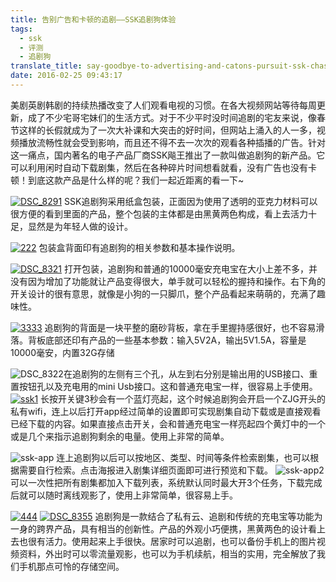 ```yaml
---
title: 告别广告和卡顿的追剧——SSK追剧狗体验
tags:
  - ssk
  - 评测
  - 追剧狗
translate_title: say-goodbye-to-advertising-and-catons-pursuit-ssk-chase-dog-experience
date: 2016-02-25 09:43:17
---
```


美剧英剧韩剧的持续热播改变了人们观看电视的习惯。在各大视频网站等待每周更新，成了不少宅哥宅妹们的生活方式。对于不少平时没时间追剧的宅友来说，像春节这样的长假就成为了一次大补课和大突击的好时间，但网站上涌入的人一多，视频播放流畅性就会受到影响，而且还不得不去一次次的观看各种插播的广告。针对这一痛点，国内著名的电子产品厂商SSK飚王推出了一款叫做追剧狗的新产品。它可以利用闲时自动下载剧集，然后在各种碎片时间想看就看，没有广告也没有卡顿！到底这款产品是什么样的呢？我们一起近距离的看一下~

[![DSC_8291](http://www.joylab.cn/wp-content/uploads/2016/02/DSC_8291.jpg)](http://www.joylab.cn/wp-content/uploads/2016/02/DSC_8291.jpg)
SSK追剧狗采用纸盒包装，正面因为使用了透明的亚克力材料可以很方便的看到里面的产品，整个包装的主体都是由黑黄两色构成，看上去活力十足，显然是为年轻人做的设计。

[![222](http://www.joylab.cn/wp-content/uploads/2016/02/222.jpg)](http://www.joylab.cn/wp-content/uploads/2016/02/222.jpg)
包装盒背面印有追剧狗的相关参数和基本操作说明。

[![DSC_8321](http://www.joylab.cn/wp-content/uploads/2016/02/DSC_8321.jpg)](http://www.joylab.cn/wp-content/uploads/2016/02/DSC_8321.jpg)
打开包装，追剧狗和普通的10000毫安充电宝在大小上差不多，并没有因为增加了功能就让产品变得很大，单手就可以轻松的握持和操作。右下角的开关设计的很有意思，就像是小狗的一只脚爪，整个产品看起来萌萌的，充满了趣味性。

[![3333](http://www.joylab.cn/wp-content/uploads/2016/02/3333.jpg)](http://www.joylab.cn/wp-content/uploads/2016/02/3333.jpg)
追剧狗的背面是一块平整的磨砂背板，拿在手里握持感很好，也不容易滑落。背板底部还印有产品的一些基本参数：输入5V2A，输出5V1.5A，容量是10000毫安，内置32G存储

![DSC_8322](http://www.joylab.cn/wp-content/uploads/2016/02/DSC_8322.jpg)在追剧狗的左侧有三个孔，从左到右分别是输出用的USB接口、重置按钮孔以及充电用的mini Usb接口。这和普通充电宝一样，很容易上手使用。
[![ssk1](http://www.joylab.cn/wp-content/uploads/2016/02/ssk1.jpg)](http://www.joylab.cn/wp-content/uploads/2016/02/ssk1.jpg) [
](http://www.joylab.cn/wp-content/uploads/2016/02/ssk-app.jpg) [
](http://www.joylab.cn/wp-content/uploads/2016/02/ssk-app2.jpg)
长按开关键3秒会有一个蓝灯亮起，这个时候追剧狗会开启一个ZJG开头的私有wifi，连上以后打开app经过简单的设置即可实现剧集自动下载或是直接观看已经下载的内容。如果直接点击开关，会和普通充电宝一样亮起四个黄灯中的一个或是几个来指示追剧狗剩余的电量。使用上非常的简单。

![ssk-app](http://www.joylab.cn/wp-content/uploads/2016/02/ssk-app.jpg)
连上追剧狗以后可以按地区、类型、时间等条件检索剧集，也可以根据需要自行检索。点击海报进入剧集详细页面即可进行预览和下载。
![ssk-app2](http://www.joylab.cn/wp-content/uploads/2016/02/ssk-app2.jpg)可以一次性把所有剧集都加入下载列表，系统默认同时最大开3个任务，下载完成后就可以随时离线观影了，使用上非常简单，很容易上手。

[![444](http://www.joylab.cn/wp-content/uploads/2016/02/444.jpg)](http://www.joylab.cn/wp-content/uploads/2016/02/444.jpg) [![DSC_8355](http://www.joylab.cn/wp-content/uploads/2016/02/DSC_8355.jpg)](http://www.joylab.cn/wp-content/uploads/2016/02/DSC_8355.jpg)
追剧狗是一款结合了私有云、追剧和传统的充电宝等功能为一身的跨界产品，具有相当的创新性。产品的外观小巧便携，黑黄两色的设计看上去也很有活力。使用起来上手很快。居家时可以追剧，也可以备份手机上的图片视频资料，外出时可以零流量观影，也可以为手机续航，相当的实用，完全解放了我们手机那点可怜的存储空间。